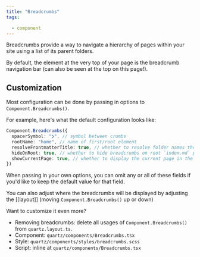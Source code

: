 ```yaml
---
title: "Breadcrumbs"
tags:

  - component
---
```


Breadcrumbs provide a way to navigate a hierarchy of pages within your site using a list of its parent folders.

By default, the element at the very top of your page is the breadcrumb navigation bar (can also be seen at the top on this page!).

## Customization

Most configuration can be done by passing in options to `Component.Breadcrumbs()`.

For example, here's what the default configuration looks like:

```typescript title="quartz.layout.ts"
Component.Breadcrumbs({
  spacerSymbol: "❯", // symbol between crumbs
  rootName: "home", // name of first/root element
  resolveFrontmatterTitle: true, // whether to resolve folder names through frontmatter titles
  hideOnRoot: true, // whether to hide breadcrumbs on root `index.md` page
  showCurrentPage: true, // whether to display the current page in the breadcrumbs
})
```

When passing in your own options, you can omit any or all of these fields if you'd like to keep the default value for that field.

You can also adjust where the breadcrumbs will be displayed by adjusting the [[layout]] (moving `Component.Breadcrumbs()` up or down)

Want to customize it even more?

- Removing breadcrumbs: delete all usages of `Component.Breadcrumbs()` from `quartz.layout.ts`.
- Component: `quartz/components/Breadcrumbs.tsx`
- Style: `quartz/components/styles/breadcrumbs.scss`
- Script: inline at `quartz/components/Breadcrumbs.tsx`
